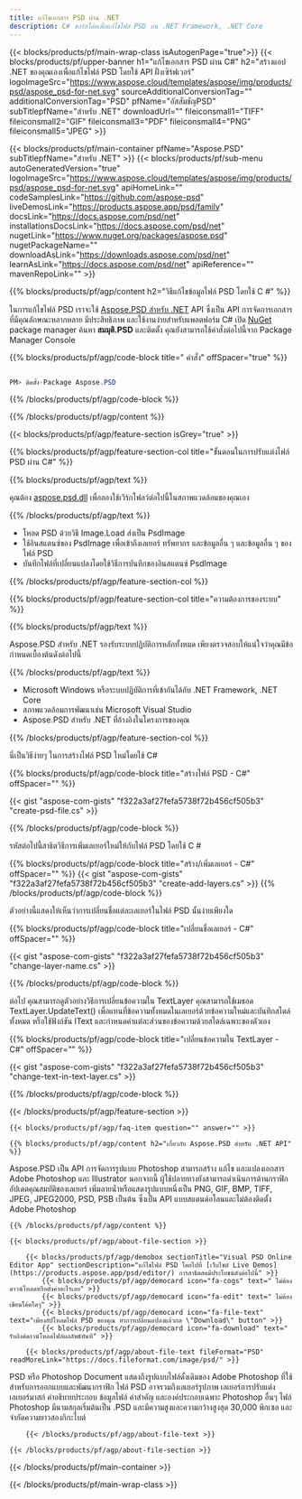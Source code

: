 ```yaml
---
title: แก้ไขเอกสาร PSD ผ่าน .NET
description: C# ซอร์สโค้ดเพื่อแก้ไขไฟล์ PSD บน .NET Framework, .NET Core
---
```


{{< blocks/products/pf/main-wrap-class isAutogenPage="true">}}
{{< blocks/products/pf/upper-banner h1="แก้ไขเอกสาร PSD ผ่าน C#" h2="สร้างแอป .NET ของคุณเองเพื่อแก้ไขไฟล์ PSD โดยใช้ API ฝั่งเซิร์ฟเวอร์" logoImageSrc="https://www.aspose.cloud/templates/aspose/img/products/psd/aspose_psd-for-net.svg" sourceAdditionalConversionTag="" additionalConversionTag="PSD" pfName="อัสสัมชัญPSD" subTitlepfName="สำหรับ .NET" downloadUrl="" fileiconsmall1="TIFF" fileiconsmall2="GIF" fileiconsmall3="PDF" fileiconsmall4="PNG" fileiconsmall5="JPEG" >}}

{{< blocks/products/pf/main-container pfName="Aspose.PSD" subTitlepfName="สำหรับ .NET" >}}
{{< blocks/products/pf/sub-menu autoGeneratedVersion="true" logoImageSrc="https://www.aspose.cloud/templates/aspose/img/products/psd/aspose_psd-for-net.svg" apiHomeLink="" codeSamplesLink="https://github.com/aspose-psd" liveDemosLink="https://products.aspose.app/psd/family" docsLink="https://docs.aspose.com/psd/net" installationsDocsLink="https://docs.aspose.com/psd/net" nugetLink="https://www.nuget.org/packages/aspose.psd" nugetPackageName="" downloadAsLink="https://downloads.aspose.com/psd/net" learnAsLink="https://docs.aspose.com/psd/net" apiReference="" mavenRepoLink="" >}}

{{% blocks/products/pf/agp/content h2="วิธีแก้ไขข้อมูลไฟล์ PSD โดยใช้ C #" %}}

 ในการแก้ไขไฟล์ PSD เราจะใช้
 [Aspose.PSD สำหรับ .NET](https://products.aspose.com/psd/net)
 API ซึ่งเป็น API การจัดการเอกสารที่มีคุณลักษณะหลากหลาย มีประสิทธิภาพ และใช้งานง่ายสำหรับแพลตฟอร์ม C# เปิด
 [NuGet](https://www.nuget.org/packages/aspose.psd)
 package manager ค้นหา
 **สมมุติ.PSD**
 และติดตั้ง คุณยังสามารถใช้คำสั่งต่อไปนี้จาก Package Manager Console

{{% blocks/products/pf/agp/code-block title=" คำสั่ง" offSpacer="true" %}}

```cs

PM> ติดตั้ง-Package Aspose.PSD

```

{{% /blocks/products/pf/agp/code-block %}}

{{% /blocks/products/pf/agp/content %}}

{{< blocks/products/pf/agp/feature-section isGrey="true" >}}

{{% blocks/products/pf/agp/feature-section-col title="ขั้นตอนในการปรับแต่งไฟล์ PSD ผ่าน C#" %}}

{{% blocks/products/pf/agp/text %}}

 คุณต้อง
 [aspose.psd.dll](https://downloads.aspose.com/psd/net)
 เพื่อลองใช้เวิร์กโฟลว์ต่อไปนี้ในสภาพแวดล้อมของคุณเอง

{{% /blocks/products/pf/agp/text %}}

+ โหลด PSD ด้วยวิธี Image.Load ส่งเป็น PsdImage
+ ใช้อินสแตนซ์ของ PsdImage เพื่อเข้าถึงเลเยอร์ ทรัพยากร และข้อมูลอื่น ๆ และข้อมูลอื่น ๆ ของไฟล์ PSD
+ บันทึกไฟล์ที่เปลี่ยนแปลงโดยใช้วิธีการบันทึกของอินสแตนซ์ PsdImage

{{% /blocks/products/pf/agp/feature-section-col %}}

{{% blocks/products/pf/agp/feature-section-col title="ความต้องการของระบบ" %}}

{{% blocks/products/pf/agp/text %}}

 Aspose.PSD สำหรับ .NET รองรับระบบปฏิบัติการหลักทั้งหมด เพียงตรวจสอบให้แน่ใจว่าคุณมีข้อกำหนดเบื้องต้นดังต่อไปนี้

{{% /blocks/products/pf/agp/text %}}

- Microsoft Windows หรือระบบปฏิบัติการที่เข้ากันได้กับ .NET Framework, .NET Core
- สภาพแวดล้อมการพัฒนาเช่น Microsoft Visual Studio
- Aspose.PSD สำหรับ .NET ที่อ้างอิงในโครงการของคุณ

{{% /blocks/products/pf/agp/feature-section-col %}}


นี่เป็นวิธีง่ายๆ ในการสร้างไฟล์ PSD ใหม่โดยใช้ C#
<!-- CODE-BLOCK -->
{{% blocks/products/pf/agp/code-block title="สร้างไฟล์ PSD - C#" offSpacer="" %}}

{{< gist "aspose-com-gists" "f322a3af27fefa5738f72b456cf505b3" "create-psd-file.cs" >}}

{{% /blocks/products/pf/agp/code-block %}}


รหัสต่อไปนี้สาธิตวิธีการเพิ่มเลเยอร์ใหม่ให้กับไฟล์ PSD โดยใช้ C #
<!-- CODE-BLOCK -->
{{% blocks/products/pf/agp/code-block title="สร้าง/เพิ่มเลเยอร์ - C#" offSpacer="" %}}
{{< gist "aspose-com-gists" "f322a3af27fefa5738f72b456cf505b3" "create-add-layers.cs" >}}
{{% /blocks/products/pf/agp/code-block %}}


ตัวอย่างนี้แสดงให้เห็นว่าการเปลี่ยนชื่อแต่ละเลเยอร์ในไฟล์ PSD นั้นง่ายเพียงใด
<!-- CODE-BLOCK -->
{{% blocks/products/pf/agp/code-block title="เปลี่ยนชื่อเลเยอร์ - C#" offSpacer="" %}}

{{< gist "aspose-com-gists" "f322a3af27fefa5738f72b456cf505b3" "change-layer-name.cs" >}}

{{% /blocks/products/pf/agp/code-block %}}


ต่อไป คุณสามารถดูตัวอย่างวิธีการเปลี่ยนข้อความใน TextLayer คุณสามารถใช้เมธอด TextLayer.UpdateText() เพื่อแทนที่ข้อความทั้งหมดในเลเยอร์ด้วยข้อความใหม่และบันทึกสไตล์ทั้งหมด
หรือใช้ฟังก์ชัน IText และกำหนดค่าแต่ละส่วนของข้อความด้วยสไตล์เฉพาะของตัวเอง
<!-- CODE-BLOCK -->
{{% blocks/products/pf/agp/code-block title="เปลี่ยนข้อความใน TextLayer - C#" offSpacer="" %}}

{{< gist "aspose-com-gists" "f322a3af27fefa5738f72b456cf505b3" "change-text-in-text-layer.cs" >}}

{{% /blocks/products/pf/agp/code-block %}}

{{< /blocks/products/pf/agp/feature-section >}}

    {{< blocks/products/pf/agp/faq-item question="" answer="" >}}
 

<!-- aboutfile Starts -->

    {{% blocks/products/pf/agp/content h2="เกี่ยวกับ Aspose.PSD สำหรับ .NET API" %}}

 Aspose.PSD เป็น API การจัดการรูปแบบ Photoshop สามารถสร้าง แก้ไข และแปลงเอกสาร Adobe Photoshop และ Illustrator นอกจากนี้ ผู้ใช้ปลายทางยังสามารถดำเนินการด้านกราฟิก อัปเดตคุณสมบัติของเลเยอร์ เพิ่มลายน้ำหรือแสดงรูปแบบหนึ่งเป็น PNG, GIF, BMP, TIFF, JPEG, JPEG2000, PSD, PSB เป็นต้น ซึ่งเป็น API แบบสแตนด์อโลนและไม่ต้องติดตั้ง Adobe Photoshop



    {{% /blocks/products/pf/agp/content %}}

    {{< blocks/products/pf/agp/about-file-section >}}

        {{< blocks/products/pf/agp/demobox sectionTitle="Visual PSD Online Editor App" sectionDescription="แก้ไขไฟล์ PSD โดยไปที่ [เว็บไซต์ Live Demos](https://products.aspose.app/psd/editor/) การสาธิตสดมีประโยชน์ดังต่อไปนี้" >}}
            {{< blocks/products/pf/agp/democard icon="fa-cogs" text=" ไม่ต้องดาวน์โหลดหรือตั้งค่าอะไรเลย" >}}
            {{< blocks/products/pf/agp/democard icon="fa-edit" text=" ไม่ต้องเขียนโค้ดใดๆ" >}}
            {{< blocks/products/pf/agp/democard icon="fa-file-text" text="เพียงอัปโหลดไฟล์ PSD ของคุณ ทำการเปลี่ยนแปลงแล้วกด \"Download\" button" >}}
            {{< blocks/products/pf/agp/democard icon="fa-download" text=" รับลิงค์ดาวน์โหลดไฟล์ผลลัพธ์ทันที" >}}

        {{< blocks/products/pf/agp/about-file-text fileFormat="PSD" readMoreLink="https://docs.fileformat.com/image/psd/" >}}
PSD หรือ Photoshop Document แสดงถึงรูปแบบไฟล์ดั้งเดิมของ Adobe Photoshop ที่ใช้สำหรับการออกแบบและพัฒนากราฟิก ไฟล์ PSD อาจรวมถึงเลเยอร์รูปภาพ เลเยอร์การปรับแต่ง เลเยอร์มาสก์ คำอธิบายประกอบ ข้อมูลไฟล์ คำสำคัญ และองค์ประกอบเฉพาะ Photoshop อื่นๆ ไฟล์ Photoshop มีนามสกุลเริ่มต้นเป็น .PSD และมีความสูงและความกว้างสูงสุด 30,000 พิกเซล และจำกัดความยาวสองกิกะไบต์

        {{< /blocks/products/pf/agp/about-file-text >}}

    {{< /blocks/products/pf/agp/about-file-section >}}

<!-- aboutfile Ends -->

{{< /blocks/products/pf/main-container >}}
    
{{< /blocks/products/pf/main-wrap-class >}}
